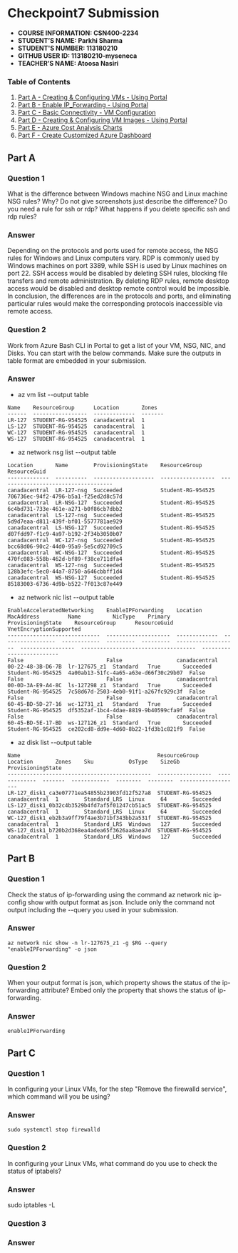 # Checkpoint7 Submission

- **COURSE INFORMATION: CSN400-2234**
- **STUDENT’S NAME: Parkhi Sharma**
- **STUDENT'S NUMBER: 113180210**
- **GITHUB USER ID: 113180210-myseneca**
- **TEACHER’S NAME: Atoosa Nasiri**

### Table of Contents

1. [Part A - Creating & Configuring VMs - Using Portal](#part-a)
2. [Part B - Enable IP_Forwarding - Using Portal](#part-b)
3. [Part C - Basic Connectivity - VM Configuration](#part-c)
4. [Part D - Creating & Configuring VM Images - Using Portal](#part-d)
5. [Part E - Azure Cost Analysis Charts](#part-e)
6. [Part F - Create Customized Azure Dashboard](#part-f)

## Part A
### Question 1
What is the difference between Windows machine NSG and Linux machine NSG rules? Why? Do not give screenshots just describe the difference? Do you need a rule for ssh or rdp? What happens if you delete specific ssh and rdp rules?
### Answer
Depending on the protocols and ports used for remote access, the NSG rules for Windows and Linux computers vary. RDP is commonly used by Windows machines on port 3389, while SSH is used by Linux machines on port 22. SSH access would be disabled by deleting SSH rules, blocking file transfers and remote administration. By deleting RDP rules, remote desktop access would be disabled and desktop remote control would be impossible. In conclusion, the differences are in the protocols and ports, and eliminating particular rules would make the corresponding protocols inaccessible via remote access.

### Question 2
Work from Azure Bash CLI in Portal to get a list of your VM, NSG, NIC, and Disks. You can start with the below commands. Make sure the outputs in table format are embedded in your submission.
### Answer
- az vm list --output table
```
Name    ResourceGroup      Location       Zones
------  -----------------  -------------  -------
LR-127  STUDENT-RG-954525  canadacentral  1
LS-127  STUDENT-RG-954525  canadacentral  1
WC-127  STUDENT-RG-954525  canadacentral  1
WS-127  STUDENT-RG-954525  canadacentral  1
```
- az network nsg list --output table
```
Location       Name        ProvisioningState    ResourceGroup      ResourceGuid
-------------  ----------  -------------------  -----------------  ------------------------------------
canadacentral  LR-127-nsg  Succeeded            Student-RG-954525  706736ec-94f2-4796-b5a1-f25ed2d8c57d
canadacentral  LR-NSG-127  Succeeded            Student-RG-954525  6c4bd731-733e-461e-a271-b0f86cb7dbb2
canadacentral  LS-127-nsg  Succeeded            Student-RG-954525  5d9d7eaa-d811-439f-bf01-5577781ae929
canadacentral  LS-NSG-127  Succeeded            Student-RG-954525  d07fdd97-f1c9-4a97-b192-2f34b3050b07
canadacentral  WC-127-nsg  Succeeded            Student-RG-954525  bcc68d06-90c2-44d0-95a9-5e5cd92709c5
canadacentral  WC-NSG-127  Succeeded            Student-RG-954525  470fc083-558b-462d-bf89-f38ce711dfa4
canadacentral  WS-127-nsg  Succeeded            Student-RG-954525  128b3efc-5ec0-44a7-8750-a646cbbff1d4
canadacentral  WS-NSG-127  Succeeded            Student-RG-954525  85183003-6736-4d9b-b522-7f013c87e449
```
- az network nic list --output table
```
EnableAcceleratedNetworking    EnableIPForwarding    Location       MacAddress         Name          NicType    Primary    ProvisioningState    ResourceGroup      ResourceGuid                          VnetEncryptionSupported
-----------------------------  --------------------  -------------  -----------------  ------------  ---------  ---------  -------------------  -----------------  ------------------------------------  -------------------------
False                          False                 canadacentral  00-22-48-3B-D6-7B  lr-127675_z1  Standard   True       Succeeded            Student-RG-954525  4a00ab13-51fc-4a65-a63e-d66f30c29b07  False
False                          False                 canadacentral  00-0D-3A-E9-A4-8C  ls-127298_z1  Standard   True       Succeeded            Student-RG-954525  7c58d67d-2503-4eb0-91f1-a267fc929c3f  False
False                          False                 canadacentral  60-45-BD-5D-27-16  wc-12731_z1   Standard   True       Succeeded            Student-RG-954525  df5352af-1bc4-4dae-8819-9b40599cfa9f  False
False                          False                 canadacentral  60-45-BD-5E-17-BD  ws-127126_z1  Standard   True       Succeeded            Student-RG-954525  ce202cd8-dd9e-4d60-8b22-1fd3b1c821f9  False
```
- az disk list --output table
```
Name                                           ResourceGroup      Location       Zones    Sku           OsType    SizeGb    ProvisioningState
---------------------------------------------  -----------------  -------------  -------  ------------  --------  --------  -------------------
LR-127_disk1_ca3e07771ea54855b23903fd12f527a8  STUDENT-RG-954525  canadacentral  1        Standard_LRS  Linux     64        Succeeded
LS-127_disk1_0b32c4b3529b4fd7af5f01247cb51ac5  STUDENT-RG-954525  canadacentral  1        Standard_LRS  Linux     64        Succeeded
WC-127_disk1_eb2b3a9ff79f4ae3b71bf343bb2a531f  STUDENT-RG-954525  canadacentral  1        Standard_LRS  Windows   127       Succeeded
WS-127_disk1_b720b2d368ea4adea65f3626aa8aea7d  STUDENT-RG-954525  canadacentral  1        Standard_LRS  Windows   127       Succeeded
```
## Part B
### Question 1
Check the status of ip-forwarding using the command az network nic ip-config show with output format as json. Include only the command not output including the --query you used in your submission.
### Answer
```
az network nic show -n lr-127675_z1 -g $RG --query "enableIPForwarding" -o json
```

### Question 2
When your output format is json, which property shows the status of the ip-forwarding attribute? Embed only the property that shows the status of ip-forwarding.
### Answer
```
enableIPForwarding
```

## Part C
### Question 1
In configuring your Linux VMs, for the step "Remove the firewalld service", which command will you be using?
### Answer
```
sudo systemctl stop firewalld
```

### Question 2
In configuring your Linux VMs, what command do you use to check the status of iptabels?
### Answer
sudo iptables -L

### Question 3
### Answer